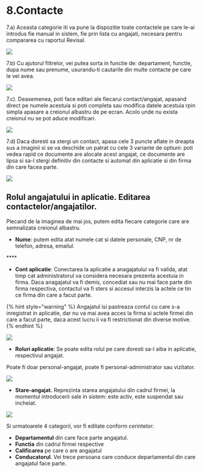 # 8.Contacte

7.a\) Aceasta categorie iti va pune la dispozitie toate contactele pe care le-ai introdus fie manual in sistem, fie prin lista cu angajati, necesara pentru compararea cu raportul Revisal.

![](../.gitbook/assets/contacte3.jpg)



7.b\) Cu ajutorul filtrelor, vei putea sorta in functie de: departament, functie,  dupa nume sau prenume, usurandu-ti cautarile din multe contacte pe care le vei avea.



![](../.gitbook/assets/image%20%285%29.png)



7.c\). Deasemenea, poti face editari ale fiecarui contact/angajat, apasand direct pe numele acestuia si poti completa sau modifica datele acestuia rpin simpla apasare a creionul albastru de pe ecran. Acolo unde nu exista creionul nu se pot aduce modificari.

![](../.gitbook/assets/image%20%28101%29.png)



7.d\) Daca doresti sa stergi un contact, apasa cele 3 puncte aflate in dreapta sus a imaginii si se va deschide un patrat cu cele 3 variante de optiuni: poti vedea rapid ce documente are alocate acest angajat, ce documente are lipsa si sa-l stergi definitiv din contacte si automat din aplicatie si din firma din care facea parte.



![](../.gitbook/assets/image%20%2866%29.png)



## Rolul angajatului in aplicatie. Editarea contactelor/angajatilor.

Plecand de la imaginea de mai jos, putem edita fiecare categorie care are semnalizata creionul albastru.

*  **Nume**: putem edita atat numele cat si datele personale, CNP, nr de telefon, adresa, emailul.

\*\*\*\*

* **Cont aplicatie**: Conectarea la aplicatie a anagajatului va fi valida, atat timp cat administratorul va considera necesara prezenta acestuia in firma. Daca anagajatul va fi demis, concediat sau nu mai face parte din firma respectiva, contactul va fi sters si accesul interzis la actele ce tin ce firma din care a facut parte.

{% hint style="warning" %}
Angajatul isi pastreaza contul cu care s-a inregistrat in aplicatie, dar nu va mai avea acces la firma si actele firmei din care a facut parte, daca acest lucru ii va fi restrictionat din diverse motive.
{% endhint %}



![](../.gitbook/assets/image%20%2856%29.png)

* **Roluri aplicatie**: Se poate edita rolul pe care doresti sa-l aiba in aplicatie, respectivul angajat.

Poate fi doar personal-angajat, poate fi personal-administrator sau vizitator.



![](../.gitbook/assets/image%20%2855%29.png)



* **Stare-angajat.** Reprezinta starea angajatului din cadrul firmei, la momentul introducerii sale in sistem: este activ, este suspendat sau incheiat.

![](../.gitbook/assets/stare2.jpg)

Si urmatoarele 4 categorii, vor fi editate conform cerintelor:

* **Departamentul** din care face parte angajatul.
* **Functia** din cadrul firmei respective
* **Calificarea** pe care o are angajatul
* **Conducatorul**. Vei trece persoana care conduce departamentul din care angajatul face parte.









